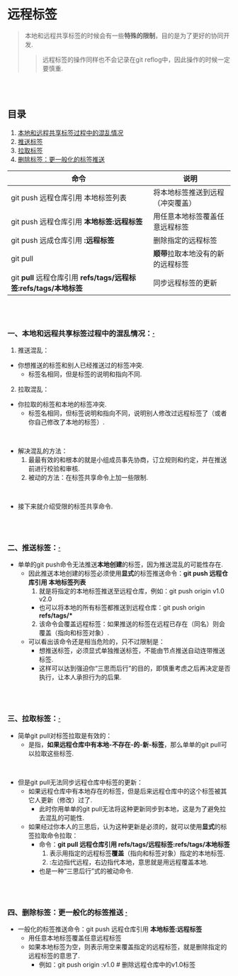 # 远程标签
> 本地和远程共享标签的时候会有一些**特殊的限制**，目的是为了更好的协同开发.
>
>> 远程标签的操作同样也不会记录在git reflog中，因此操作的时候一定要慎重.

<br><br>

## 目录

1. [本地和远程共享标签过程中的混乱情况]()
2. [推送标签]()
3. [拉取标签]()
4. [删除标签：更一般化的标签推送]()

| 命令 | 说明 |
| --- | --- |
| git push 远程仓库引用 本地标签列表 | 将本地标签推送到远程（冲突覆盖）|
| git push 远程仓库引用 **本地标签:远程标签** | 用任意本地标签覆盖任意远程标签 |
| git push 远成仓库引用 **:远程标签** | 删除指定的远程标签 |
| git pull | **顺带**拉取本地没有的新的远程标签 |
| git **pull** 远程仓库引用 **refs/tags/远程标签:refs/tags/本地标签** | 同步远程标签的更新 |

<br><br>

### 一、本地和远程共享标签过程中的混乱情况：[·](#目录)

1. 推送混乱：
  - 你想推送的标签和别人已经推送过的标签冲突.
    - 标签名相同，但是标签的说明和指向不同.
2. 拉取混乱：
  - 你拉取的标签和本地的标签冲突.
    - 标签名相同，但标签说明和指向不同，说明别人修改过远程标签了（或者你自己修改了本地的标签）.

<br>

- 解决混乱的方法：
  1. 最最有效的和根本的就是小组成员事先协商，订立规则和约定，并在推送前进行校验和审核.
  2. 被动的方法：在标签共享命令上加一些限制.

<br>

- 接下来就介绍受限的标签共享命令.

<br><br>

### 二、推送标签：[·](#目录)

- 单单的git push命令无法推送**本地创建**的标签，因为推送混乱的可能性存在.
  - 因此推送本地创建的标签必须使用**显式**的标签推送命令：**git push 远程仓库引用 本地标签列表**
    1. 就是将指定的本地标签推送至远程仓库，例如：git push origin v1.0 v2.0
      - 也可以将本地的所有标签都推送到远程仓库：git push origin **refs/tags/\***
    2. 该命令会覆盖远程标签：如果推送的标签在远程已存在（同名）则会覆盖（指向和标签对象）.
  - 可以看出该命令还是相当危险的，只不过限制是：
    - 想推送标签，必须显式单独推送标签，不能由节点推送自动连带推送标签.
    - 这样可以达到强迫你“三思而后行”的目的，即慎重考虑之后再决定是否执行，让本人承担行为的后果.

<br><br>

### 三、拉取标签：[·](#目录)

- 简单git pull对标签拉取是有效的：
  - 是指，**如果远程仓库中有本地-不存在-的-新-标签**，那么单单的git pull可以拉取这些标签.

<br>

- 但是git pull无法同步远程仓库中标签的更新：
  - 如果远程仓库中有本地存在的标签，但是后来远程仓库中的这个标签被其它人更新（修改）过了.
    - 此时你用单单的git pull无法将这种更新同步到本地，这是为了避免拉去混乱的可能性.
  - 如果经过你本人的三思后，认为这种更新是必须的，就可以使用**显式**的标签拉取命令拉取：
    - 命令：**git pull 远程仓库引用 refs/tags/远程标签:refs/tags/本地标签**
      1. 表示用指定的远程标签**覆盖**（指向和标签对象）指定的本地标签.
      2. :左边指代远程，右边指代本地，意思就是用远程覆盖本地.
    - 也是一种“三思后行”式的被动命令.

<br><br>

### 四、删除标签：更一般化的标签推送  [·](#目录)

- 一般化的标签推送命令：git push 远程仓库引用 **本地标签:远程标签**
  - 用任意本地标签覆盖任意远程标签
  - 如果本地标签为空，则表示用空来覆盖指定的远程标签，就是删除指定的远程标签的意思了.
    - 例如：git push origin :v1.0   # 删除远程仓库中的v1.0标签
